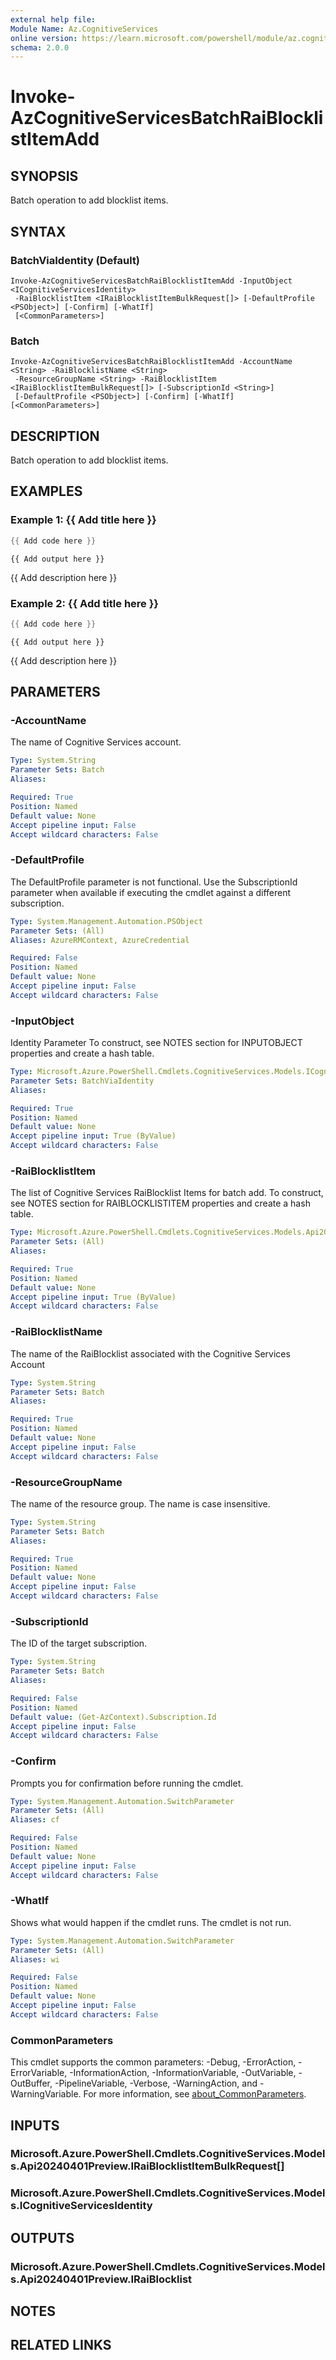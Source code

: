 ```yaml
---
external help file:
Module Name: Az.CognitiveServices
online version: https://learn.microsoft.com/powershell/module/az.cognitiveservices/invoke-azcognitiveservicesbatchraiblocklistitemadd
schema: 2.0.0
---
```


# Invoke-AzCognitiveServicesBatchRaiBlocklistItemAdd

## SYNOPSIS
Batch operation to add blocklist items.

## SYNTAX

### BatchViaIdentity (Default)
```
Invoke-AzCognitiveServicesBatchRaiBlocklistItemAdd -InputObject <ICognitiveServicesIdentity>
 -RaiBlocklistItem <IRaiBlocklistItemBulkRequest[]> [-DefaultProfile <PSObject>] [-Confirm] [-WhatIf]
 [<CommonParameters>]
```

### Batch
```
Invoke-AzCognitiveServicesBatchRaiBlocklistItemAdd -AccountName <String> -RaiBlocklistName <String>
 -ResourceGroupName <String> -RaiBlocklistItem <IRaiBlocklistItemBulkRequest[]> [-SubscriptionId <String>]
 [-DefaultProfile <PSObject>] [-Confirm] [-WhatIf] [<CommonParameters>]
```

## DESCRIPTION
Batch operation to add blocklist items.

## EXAMPLES

### Example 1: {{ Add title here }}
```powershell
{{ Add code here }}
```

```output
{{ Add output here }}
```

{{ Add description here }}

### Example 2: {{ Add title here }}
```powershell
{{ Add code here }}
```

```output
{{ Add output here }}
```

{{ Add description here }}

## PARAMETERS

### -AccountName
The name of Cognitive Services account.

```yaml
Type: System.String
Parameter Sets: Batch
Aliases:

Required: True
Position: Named
Default value: None
Accept pipeline input: False
Accept wildcard characters: False
```

### -DefaultProfile
The DefaultProfile parameter is not functional.
Use the SubscriptionId parameter when available if executing the cmdlet against a different subscription.

```yaml
Type: System.Management.Automation.PSObject
Parameter Sets: (All)
Aliases: AzureRMContext, AzureCredential

Required: False
Position: Named
Default value: None
Accept pipeline input: False
Accept wildcard characters: False
```

### -InputObject
Identity Parameter
To construct, see NOTES section for INPUTOBJECT properties and create a hash table.

```yaml
Type: Microsoft.Azure.PowerShell.Cmdlets.CognitiveServices.Models.ICognitiveServicesIdentity
Parameter Sets: BatchViaIdentity
Aliases:

Required: True
Position: Named
Default value: None
Accept pipeline input: True (ByValue)
Accept wildcard characters: False
```

### -RaiBlocklistItem
The list of Cognitive Services RaiBlocklist Items for batch add.
To construct, see NOTES section for RAIBLOCKLISTITEM properties and create a hash table.

```yaml
Type: Microsoft.Azure.PowerShell.Cmdlets.CognitiveServices.Models.Api20240401Preview.IRaiBlocklistItemBulkRequest[]
Parameter Sets: (All)
Aliases:

Required: True
Position: Named
Default value: None
Accept pipeline input: True (ByValue)
Accept wildcard characters: False
```

### -RaiBlocklistName
The name of the RaiBlocklist associated with the Cognitive Services Account

```yaml
Type: System.String
Parameter Sets: Batch
Aliases:

Required: True
Position: Named
Default value: None
Accept pipeline input: False
Accept wildcard characters: False
```

### -ResourceGroupName
The name of the resource group.
The name is case insensitive.

```yaml
Type: System.String
Parameter Sets: Batch
Aliases:

Required: True
Position: Named
Default value: None
Accept pipeline input: False
Accept wildcard characters: False
```

### -SubscriptionId
The ID of the target subscription.

```yaml
Type: System.String
Parameter Sets: Batch
Aliases:

Required: False
Position: Named
Default value: (Get-AzContext).Subscription.Id
Accept pipeline input: False
Accept wildcard characters: False
```

### -Confirm
Prompts you for confirmation before running the cmdlet.

```yaml
Type: System.Management.Automation.SwitchParameter
Parameter Sets: (All)
Aliases: cf

Required: False
Position: Named
Default value: None
Accept pipeline input: False
Accept wildcard characters: False
```

### -WhatIf
Shows what would happen if the cmdlet runs.
The cmdlet is not run.

```yaml
Type: System.Management.Automation.SwitchParameter
Parameter Sets: (All)
Aliases: wi

Required: False
Position: Named
Default value: None
Accept pipeline input: False
Accept wildcard characters: False
```

### CommonParameters
This cmdlet supports the common parameters: -Debug, -ErrorAction, -ErrorVariable, -InformationAction, -InformationVariable, -OutVariable, -OutBuffer, -PipelineVariable, -Verbose, -WarningAction, and -WarningVariable. For more information, see [about_CommonParameters](http://go.microsoft.com/fwlink/?LinkID=113216).

## INPUTS

### Microsoft.Azure.PowerShell.Cmdlets.CognitiveServices.Models.Api20240401Preview.IRaiBlocklistItemBulkRequest[]

### Microsoft.Azure.PowerShell.Cmdlets.CognitiveServices.Models.ICognitiveServicesIdentity

## OUTPUTS

### Microsoft.Azure.PowerShell.Cmdlets.CognitiveServices.Models.Api20240401Preview.IRaiBlocklist

## NOTES

## RELATED LINKS

